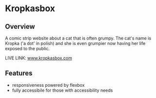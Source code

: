 # Kropkasbox

## Overview

A comic strip website about a cat that is often grumpy. The cat's name is Kropka ('a dot' in polish) and she is even grumpier now having her life exposed to the public. 

LIVE LINK: www.kropkasbox.com

## Features

- responsiveness powered by flexbox
- fully accessibile for those with accessibility needs
